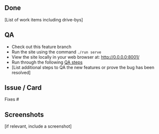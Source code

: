 ## Done

[List of work items including drive-bys]


## QA

- Check out this feature branch
- Run the site using the command `./run serve`
- View the site locally in your web browser at: http://0.0.0.0:8001/
- Run through the following [QA steps](https://canonical-web-and-design.github.io/practices/workflow/qa-steps.html)
- [List additional steps to QA the new features or prove the bug has been resolved]


## Issue / Card

Fixes #

## Screenshots

[if relevant, include a screenshot]
